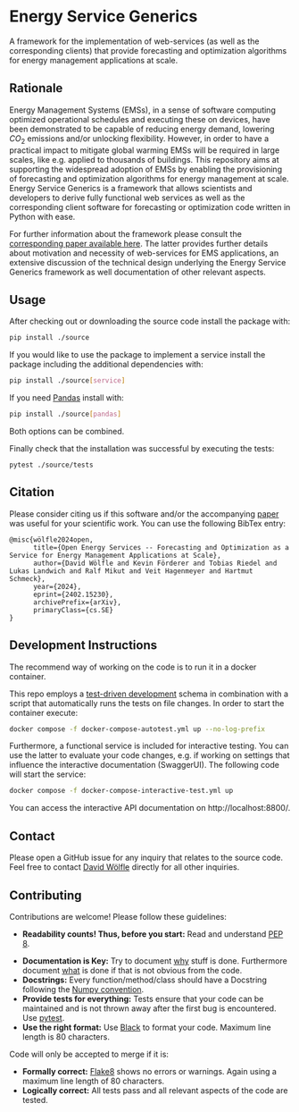 # Energy Service Generics

A framework for the implementation of web-services (as well as the corresponding clients) that provide forecasting and optimization algorithms for energy management applications at scale.

## Rationale

Energy Management Systems (EMSs), in a sense of software computing optimized operational schedules and executing these on devices, have been demonstrated to be capable of reducing energy demand, lowering $CO_2$ emissions and/or unlocking flexibility. However, in order to have a practical impact to mitigate global warming EMSs will be required in large scales, like e.g. applied to thousands of buildings. This repository aims at supporting the widespread adoption of EMSs by enabling the provisioning of forecasting and optimization algorithms for energy management at scale. Energy Service Generics is a framework that allows scientists and developers to derive fully functional web services as well as the corresponding client software for forecasting or optimization code written in Python with ease.

For further information about the framework please consult the [corresponding paper available here](https://arxiv.org/abs/2402.15230). The latter provides further details about motivation and necessity of web-services for EMS applications, an extensive discussion of the technical design underlying the Energy Service Generics framework as well documentation of other relevant  aspects.

## Usage

After checking out or downloading the source code install the package with:

```bash
pip install ./source
```

If you would like to use the package to implement a service install the package including the additional dependencies with:

```bash
pip install ./source[service]
```

If you need [Pandas](https://pandas.pydata.org/) install with:

```bash
pip install ./source[pandas]
```

Both options can be combined.

Finally check that the installation was successful by executing the tests:

```
pytest ./source/tests
```

## Citation

Please consider citing us if this software and/or the accompanying [paper](https://arxiv.org/abs/2402.15230) was useful for your scientific work. You can use the following BibTex entry:

```
@misc{wölfle2024open,
      title={Open Energy Services -- Forecasting and Optimization as a Service for Energy Management Applications at Scale}, 
      author={David Wölfle and Kevin Förderer and Tobias Riedel and Lukas Landwich and Ralf Mikut and Veit Hagenmeyer and Hartmut Schmeck},
      year={2024},
      eprint={2402.15230},
      archivePrefix={arXiv},
      primaryClass={cs.SE}
}
```

## Development Instructions

The recommend way of working on the code is to run it in a docker container.

This repo employs a [test-driven development](https://en.wikipedia.org/wiki/Test-driven_development) schema in combination with a script that automatically runs the tests on file changes. In order to start the container execute:

```bash
docker compose -f docker-compose-autotest.yml up --no-log-prefix
```

Furthermore, a functional service is included for interactive testing. You can use the latter to evaluate your code changes, e.g. if working on settings that influence the interactive documentation (SwaggerUI). The following code will start the service:

```bash
docker compose -f docker-compose-interactive-test.yml up
```

You can access the interactive API documentation on http://localhost:8800/.

## Contact

Please open a GitHub issue for any inquiry that relates to the source code. Feel free to contact [David Wölfle](https://www.fzi.de/team/david-woelfle/) directly for all other inquiries.

## Contributing

Contributions are welcome! Please follow these guidelines:

* **Readability counts! Thus, before you start:** Read and understand [PEP 8](https://www.python.org/dev/peps/pep-0008/).

- **Documentation is Key:** Try to document <u>why</u> stuff is done. Furthermore document <u>what</u> is done if that is not obvious from the code.
- **Docstrings:** Every function/method/class should have a Docstring following the [Numpy convention](https://numpydoc.readthedocs.io/en/latest/format.html).
- **Provide tests for everything:** Tests ensure that your code can be maintained and is not thrown away after the first bug is encountered. Use [pytest](https://docs.pytest.org/).
- **Use the right format:** Use [Black](https://github.com/psf/black) to format your code. Maximum line length is 80 characters.

Code will only be accepted to merge if it is:

- **Formally correct:** [Flake8](https://flake8.pycqa.org/en/latest/) shows no errors or warnings. Again using a maximum line length of 80 characters.
- **Logically correct:** All tests pass and all relevant aspects of the code are tested.
